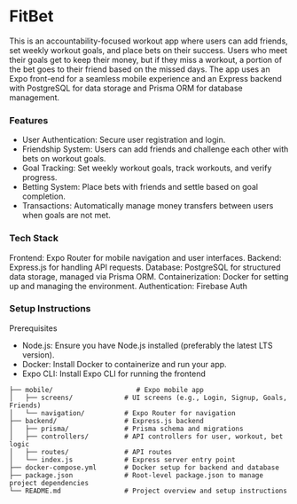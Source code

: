 # FitBet
This is an accountability-focused workout app where users can add friends, set weekly workout goals, and place bets on their success. Users who meet their goals get to keep their money, but if they miss a workout, a portion of the bet goes to their friend based on the missed days. The app uses an Expo front-end for a seamless mobile experience and an Express backend with PostgreSQL for data storage and Prisma ORM for database management.

### Features
- User Authentication: Secure user registration and login.
- Friendship System: Users can add friends and challenge each other with bets on workout goals.
- Goal Tracking: Set weekly workout goals, track workouts, and verify progress.
- Betting System: Place bets with friends and settle based on goal completion.
- Transactions: Automatically manage money transfers between users when goals are not met.

### Tech Stack
Frontend: Expo Router for mobile navigation and user interfaces.
Backend: Express.js for handling API requests.
Database: PostgreSQL for structured data storage, managed via Prisma ORM.
Containerization: Docker for setting up and managing the environment.
Authentication: Firebase Auth

### Setup Instructions
Prerequisites
- Node.js: Ensure you have Node.js installed (preferably the latest LTS version).
- Docker: Install Docker to containerize and run your app.
- Expo CLI: Install Expo CLI for running the frontend

```
├── mobile/                     # Expo mobile app
│   ├── screens/             # UI screens (e.g., Login, Signup, Goals, Friends)
│   └── navigation/          # Expo Router for navigation
├── backend/                 # Express.js backend
│   ├── prisma/              # Prisma schema and migrations
│   ├── controllers/         # API controllers for user, workout, bet logic
│   ├── routes/              # API routes
│   └── index.js             # Express server entry point
├── docker-compose.yml       # Docker setup for backend and database
├── package.json             # Root-level package.json to manage project dependencies
└── README.md                # Project overview and setup instructions
```

